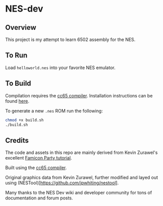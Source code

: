 # NES-dev

## Overview

This project is my attempt to learn 6502 assembly for the NES.

## To Run
Load `helloworld.nes` into your favorite NES emulator.

## To Build
Compilation requires the [cc65 compiler](https://github.com/cc65/cc65). Installation instructions can be found [here](https://wiki.nesdev.com/w/index.php/Installing_CC65).

To generate a new `.nes` ROM run the following:
```bash
chmod +x build.sh
./build.sh
```

## Credits

The code and assets in this repo are mainly derived from Kevin Zurawel's excellent [Famicon Party tutorial](https://blog.famicom.party/).

Built using the [cc65 compiler](https://cc65.github.io/).

Original graphics data from Kevin Zurawel, further modified and layed out using (NESTool)[https://github.com/jpwhiting/nestool].

Many thanks to the NES Dev wiki and developer community for tons of documentation and forum posts.
